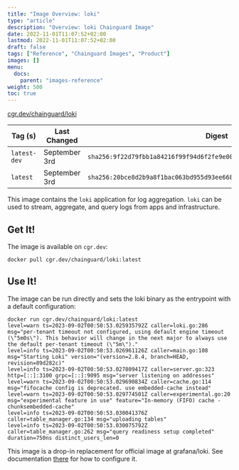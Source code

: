 ```yaml
---
title: "Image Overview: loki"
type: "article"
description: "Overview: loki Chainguard Image"
date: 2022-11-01T11:07:52+02:00
lastmod: 2022-11-01T11:07:52+02:00
draft: false
tags: ["Reference", "Chainguard Images", "Product"]
images: []
menu:
  docs:
    parent: "images-reference"
weight: 500
toc: true
---
```


[cgr.dev/chainguard/loki](https://github.com/chainguard-images/images/tree/main/images/loki)

| Tag (s)       | Last Changed  | Digest                                                                    |
|---------------|---------------|---------------------------------------------------------------------------|
|  `latest-dev` | September 3rd | `sha256:9f22d79fbb1a84216f99f94d6f2fe9e00b4a63d8cdb6b3c4d87d8c7286547fa8` |
|  `latest`     | September 3rd | `sha256:20bce8d2b9a8f1bac063bd955d93ee668aa54a74b72cd352d95d7fff46a362ce` |



This image contains the `loki` application for log aggregation.
`loki` can be used to stream, aggregate, and query logs from apps and infrastructure.

## Get It!

The image is available on `cgr.dev`:

```
docker pull cgr.dev/chainguard/loki:latest
```

## Use It!

The image can be run directly and sets the loki binary as the entrypoint with a default configuration:

```
docker run cgr.dev/chainguard/loki:latest
level=warn ts=2023-09-02T00:50:53.025935792Z caller=loki.go:286 msg="per-tenant timeout not configured, using default engine timeout (\"5m0s\"). This behavior will change in the next major to always use the default per-tenant timeout (\"5m\")."
level=info ts=2023-09-02T00:50:53.026961126Z caller=main.go:108 msg="Starting Loki" version="(version=2.8.4, branch=HEAD, revision=89d282c)"
level=info ts=2023-09-02T00:50:53.027809417Z caller=server.go:323 http=[::]:3100 grpc=[::]:9095 msg="server listening on addresses"
level=warn ts=2023-09-02T00:50:53.029690834Z caller=cache.go:114 msg="fifocache config is deprecated. use embedded-cache instead"
level=warn ts=2023-09-02T00:50:53.029774501Z caller=experimental.go:20 msg="experimental feature in use" feature="In-memory (FIFO) cache - chunksembedded-cache"
level=info ts=2023-09-02T00:50:53.030041376Z caller=table_manager.go:134 msg="uploading tables"
level=info ts=2023-09-02T00:50:53.030075792Z caller=table_manager.go:262 msg="query readiness setup completed" duration=750ns distinct_users_len=0
```

This image is a drop-in replacement for official image at grafana/loki.
See documentation [there](https://github.com/grafana/loki/blob/main/cmd/loki/Dockerfile#L9) for how to configure it.


